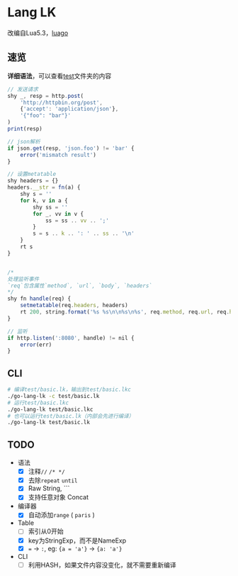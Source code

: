 # Lang LK
改编自Lua5.3，[luago](https://github.com/zxh0/luago-book)

## 速览
**详细语法**，可以查看[test](test)文件夹的内容

```js
// 发送请求
shy _, resp = http.post(
    'http://httpbin.org/post', 
    {'accept': 'application/json'}, 
    '{"foo": "bar"}'
)
print(resp)

// json解析
if json.get(resp, 'json.foo') != 'bar' {
    error('mismatch result')
}

// 设置metatable
shy headers = {}
headers.__str = fn(a) {
    shy s = ''
    for k, v in a {
        shy ss = ''
        for _, vv in v {
            ss = ss .. vv .. ';'
        }
        s = s .. k .. ': ' .. ss .. '\n'
    }
    rt s
}


/*
处理监听事件
`req`包含属性`method`, `url`, `body`, `headers`
*/
shy fn handle(req) {
    setmetatable(req.headers, headers)
    rt 200, string.format('%s %s\n\n%s\n%s', req.method, req.url, req.headers, req.body)
}

// 监听
if http.listen(':8080', handle) != nil {
    error(err)
}
```

## CLI
```bash
# 编译test/basic.lk，输出到test/basic.lkc
./go-lang-lk -c test/basic.lk
# 运行test/basic.lkc
./go-lang-lk test/basic.lkc
# 也可以运行test/basic.lk（内部会先进行编译）
./go-lang-lk test/basic.lk
```

## TODO
- 语法
  - [x] 注释`//` `/* */`
  - [x] 去除`repeat` `until`
  - [x] Raw String, `\``
  - [x] 支持任意对象 Concat
- 编译器
  - [x] 自动添加`range` ( `paris` )
- Table
  - [ ] 索引从0开始 
  - [x] key为StringExp，而不是NameExp
  - [x] `=` -> `:`, eg: `{a = 'a'}` -> `{a: 'a'}`
- CLI
  - [ ] 利用HASH，如果文件内容没变化，就不需要重新编译